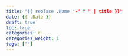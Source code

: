 ```yaml
---
title: "{{ replace .Name "-" " " | title }}"
date: {{ .Date }}
draft: true
toc: true
categories: d
categories_weight: 1
tags: [""]
---
```


